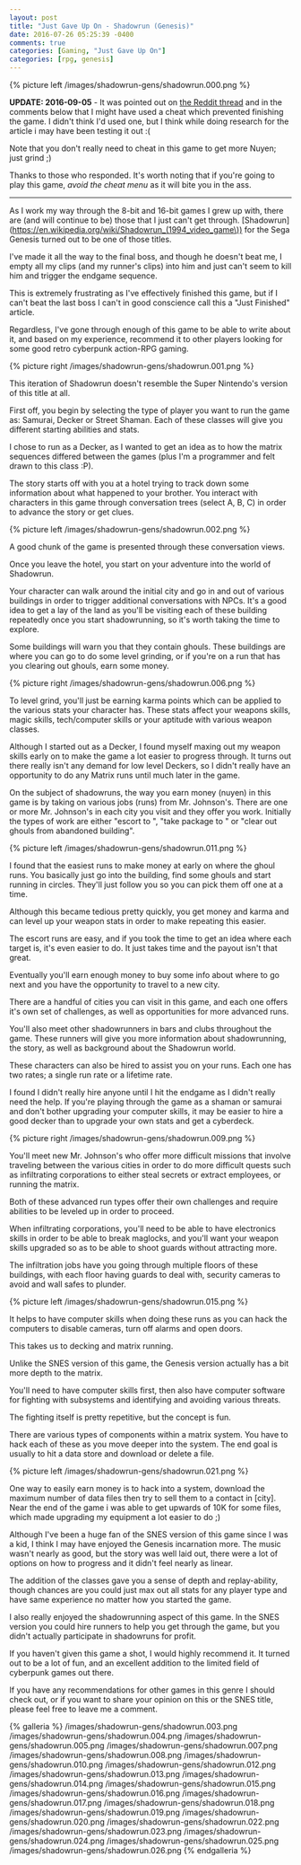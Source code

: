 ```yaml
---
layout: post
title: "Just Gave Up On - Shadowrun (Genesis)"
date: 2016-07-26 05:25:39 -0400
comments: true
categories: [Gaming, "Just Gave Up On"]
categories: [rpg, genesis]
---
```


{% picture left /images/shadowrun-gens/shadowrun.000.png %}

**UPDATE: 2016-09-05** - It was pointed out on [the Reddit thread](https://www.reddit.com/r/rpg_gamers/comments/4uxq5n/just_gave_up_on_shadowrun_genesis) and in the comments below that I might have used a cheat which prevented finishing the game. I didn't think I'd used one, but I think while doing research for the article i may have been testing it out :(

Note that you don't really need to cheat in this game to get more Nuyen; just grind ;)

Thanks to those who responded. It's worth noting that if you're going to play this game, *avoid the cheat menu* as it will bite you in the ass.

--------------------------------------------------------------------

As I work my way through the 8-bit and 16-bit games I grew up with, there are (and will continue to be) those that I just can't get through. [Shadowrun](https://en.wikipedia.org/wiki/Shadowrun_(1994_video_game\)) for the Sega Genesis turned out to be one of those titles.

I've made it all the way to the final boss, and though he doesn't beat me, I empty all my clips (and my runner's clips) into him and just can't seem to kill him and trigger the endgame sequence.

This is extremely frustrating as I've effectively finished this game, but if I can't beat the last boss I can't in good conscience call this a "Just Finished" article.

Regardless, I've gone through enough of this game to be able to write about it, and based on my experience, recommend it to other players looking for some good retro cyberpunk action-RPG gaming.

<!-- more -->

{% picture right /images/shadowrun-gens/shadowrun.001.png %}

This iteration of Shadowrun doesn't resemble the Super Nintendo's version of this title at all.

First off, you begin by selecting the type of player you want to run the game as: Samurai, Decker or Street Shaman. Each of these classes will give you different starting abilities and stats.

I chose to run as a Decker, as I wanted to get an idea as to how the matrix sequences differed between the games (plus I'm a programmer and felt drawn to this class :P).

The story starts off with you at a hotel trying to track down some information about what happened to your brother. You interact with characters in this game through conversation trees (select A, B, C) in order to advance the story or get clues.

{% picture left /images/shadowrun-gens/shadowrun.002.png %}

A good chunk of the game is presented through these conversation views.

Once you leave the hotel, you start on your adventure into the world of Shadowrun.

Your character can walk around the initial city and go in and out of various buildings in order to trigger additional conversations with NPCs. It's a good idea to get a lay of the land as you'll be visiting each of these building repeatedly once you start shadowrunning, so it's worth taking the time to explore.

Some buildings will warn you that they contain ghouls. These buildings are where you can go to do some level grinding, or if you're on a run that has you clearing out ghouls, earn some money.

{% picture right /images/shadowrun-gens/shadowrun.006.png %}

To level grind, you'll just be earning karma points which can be applied to the various stats your character has. These stats affect your weapons skills, magic skills, tech/computer skills or your aptitude with various weapon classes.

Although I started out as a Decker, I found myself maxing out my weapon skills early on to make the game a lot easier to progress through. It turns out there really isn't any demand for low level Deckers, so I didn't really have an opportunity to do any Matrix runs until much later in the game.

On the subject of shadowruns, the way you earn money (nuyen) in this game is by taking on various jobs (runs) from Mr. Johnson's. There are one or more Mr. Johnson's in each city you visit and they offer you work. Initially the types of work are either "escort <name> to <location>", "take package to <location>" or "clear out ghouls from abandoned building".

{% picture left /images/shadowrun-gens/shadowrun.011.png %}

I found that the easiest runs to make money at early on where the ghoul runs. You basically just go into the building, find some ghouls and start running in circles. They'll just follow you so you can pick them off one at a time.

Although this became tedious pretty quickly, you get money and karma and can level up your weapon stats in order to make repeating this easier.

The escort runs are easy, and if you took the time to get an idea where each target is, it's even easier to do. It just takes time and the payout isn't that great.

Eventually you'll earn enough money to buy some info about where to go next and you have the opportunity to travel to a new city.

There are a handful of cities you can visit in this game, and each one offers it's own set of challenges, as well as opportunities for more advanced runs.

You'll also meet other shadowrunners in bars and clubs throughout the game. These runners will give you more information about shadowrunning, the story, as well as background about the Shadowrun world.

These characters can also be hired to assist you on your runs. Each one has two rates; a single run rate or a lifetime rate.

I found I didn't really hire anyone until I hit the endgame as I didn't really need the help. If you're playing through the game as a shaman or samurai and don't bother upgrading your computer skills, it may be easier to hire a good decker than to upgrade your own stats and get a cyberdeck.

{% picture right /images/shadowrun-gens/shadowrun.009.png %}

You'll meet new Mr. Johnson's who offer more difficult missions that involve traveling between the various cities in order to do more difficult quests such as infiltrating corporations to either steal secrets or extract employees, or running the matrix.

Both of these advanced run types offer their own challenges and require abilities to be leveled up in order to proceed.

When infiltrating corporations, you'll need to be able to have electronics skills in order to be able to break maglocks, and you'll want your weapon skills upgraded so as to be able to shoot guards without attracting more.

The infiltration jobs have you going through multiple floors of these buildings, with each floor having guards to deal with, security cameras to avoid and wall safes to plunder.

{% picture left /images/shadowrun-gens/shadowrun.015.png %}

It helps to have computer skills when doing these runs as you can hack the computers to disable cameras, turn off alarms and open doors.

This takes us to decking and matrix running.

Unlike the SNES version of this game, the Genesis version actually has a bit more depth to the matrix.

You'll need to have computer skills first, then also have computer software for fighting with subsystems and identifying and avoiding various threats.

The fighting itself is pretty repetitive, but the concept is fun.

There are various types of components within a matrix system. You have to hack each of these as you move deeper into the system. The end goal is usually to hit a data store and download or delete a file.

{% picture left /images/shadowrun-gens/shadowrun.021.png %}

One way to easily earn money is to hack into a system, download the maximum number of data files then try to sell them to a contact in [city]. Near the end of the game i was able to get upwards of 10K for some files, which made upgrading my equipment a lot easier to do ;)

Although I've been a huge fan of the SNES version of this game since I was a kid, I think I may have enjoyed the Genesis incarnation more. The music wasn't nearly as good, but the story was well laid out, there were a lot of options on how to progress and it didn't feel nearly as linear.

The addition of the classes gave you a sense of depth and replay-ability, though chances are you could just max out all stats for any player type and have same experience no matter how you started the game.

I also really enjoyed the shadowrunning aspect of this game. In the SNES version you could hire runners to help you get through the game, but you didn't actually participate in shadowruns for profit.

If you haven't given this game a shot, I would highly recommend it. It turned out to be a lot of fun, and an excellent addition to the limited field of cyberpunk games out there.

If you have any recommendations for other games in this genre I should check out, or if you want to share your opinion on this or the SNES title, please feel free to leave me a comment.

{% galleria %}
/images/shadowrun-gens/shadowrun.003.png
/images/shadowrun-gens/shadowrun.004.png
/images/shadowrun-gens/shadowrun.005.png
/images/shadowrun-gens/shadowrun.007.png
/images/shadowrun-gens/shadowrun.008.png
/images/shadowrun-gens/shadowrun.010.png
/images/shadowrun-gens/shadowrun.012.png
/images/shadowrun-gens/shadowrun.013.png
/images/shadowrun-gens/shadowrun.014.png
/images/shadowrun-gens/shadowrun.015.png
/images/shadowrun-gens/shadowrun.016.png
/images/shadowrun-gens/shadowrun.017.png
/images/shadowrun-gens/shadowrun.018.png
/images/shadowrun-gens/shadowrun.019.png
/images/shadowrun-gens/shadowrun.020.png
/images/shadowrun-gens/shadowrun.022.png
/images/shadowrun-gens/shadowrun.023.png
/images/shadowrun-gens/shadowrun.024.png
/images/shadowrun-gens/shadowrun.025.png
/images/shadowrun-gens/shadowrun.026.png
{% endgalleria %}